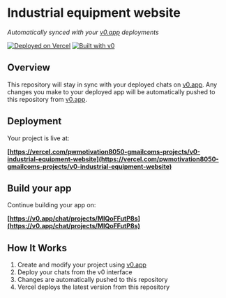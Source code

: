 # Industrial equipment website

*Automatically synced with your [v0.app](https://v0.app) deployments*

[![Deployed on Vercel](https://img.shields.io/badge/Deployed%20on-Vercel-black?style=for-the-badge&logo=vercel)](https://vercel.com/pwmotivation8050-gmailcoms-projects/v0-industrial-equipment-website)
[![Built with v0](https://img.shields.io/badge/Built%20with-v0.app-black?style=for-the-badge)](https://v0.app/chat/projects/MIQoFFutP8s)

## Overview

This repository will stay in sync with your deployed chats on [v0.app](https://v0.app).
Any changes you make to your deployed app will be automatically pushed to this repository from [v0.app](https://v0.app).

## Deployment

Your project is live at:

**[https://vercel.com/pwmotivation8050-gmailcoms-projects/v0-industrial-equipment-website](https://vercel.com/pwmotivation8050-gmailcoms-projects/v0-industrial-equipment-website)**

## Build your app

Continue building your app on:

**[https://v0.app/chat/projects/MIQoFFutP8s](https://v0.app/chat/projects/MIQoFFutP8s)**

## How It Works

1. Create and modify your project using [v0.app](https://v0.app)
2. Deploy your chats from the v0 interface
3. Changes are automatically pushed to this repository
4. Vercel deploys the latest version from this repository
